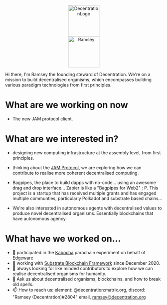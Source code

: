 <center><img src="https://user-images.githubusercontent.com/45230082/142871333-a25292f4-1db4-428f-b1c3-5e493520baed.png" alt="DecentrationLogo" width="100"/></center>
<center><img src="https://drive.google.com/uc?export=view&id=15r50NY9VwdESE6c36dxoPPi0Z20fMbDc" alt="Ramsey" width="100"/></center>


Hi there, I'm Ramsey the founding steward of Decentration. We're on a mission to build decentralised organisms, which encompasses building various paradigm technologies from first principles.

# What are we working on now
- The new JAM protocol client. 

# What are we interested in?
- designing new computing infrastructure at the assembly level, from first principles.
- thinking about the [JAM Protocol](https://graypaper.com), we are exploring how we can contribute to realise more coherent decentralised computing.
- Bagpipes, the place to build dapps with no-code... using an awesome drag and drop interface... Zapier is like a "Bagpipes for Web2" : P. This project is a startup that has received multiple grants and has engaged multiple communties, particularly Polkadot and substrate based chains...

- We're also interested in autonomous agents with decentralised values to produce novel decentralised organisms. Essentially blockchains that have autonomous agency.

# What have we worked on...
- 🔭 participated in the [Kabocha](https://github.com/Kabocha-Network/) parachain experiment on behalf of [Edgeware](https://edgewa.re)
- 🌱 working with [Substrate Blockchain Framework](https://substrate.dev) since December 2020.
- 👯 always looking for like minded contributors to explore how we can realise decentralised organisms for humanity.
- 💬 Ask us about decentralised organisms, blockchains, and how to break old spells. 
- 📫 How to reach us: element: @decentration:matrix.org, discord: "Ramsey (Decentration)#2804" email, ramsey@decentration.org
